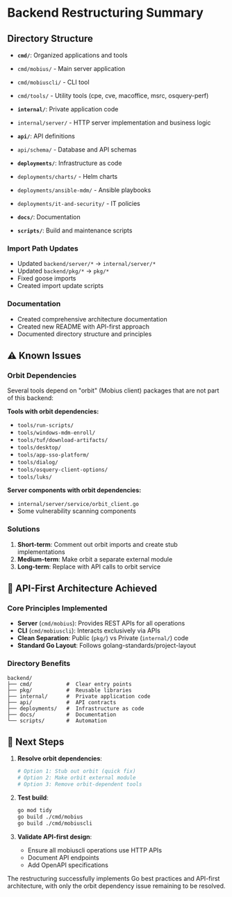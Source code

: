 # Backend Restructuring Summary

## Directory Structure

- **`cmd/`**: Organized applications and tools
- `cmd/mobius/` - Main server application
- `cmd/mobiuscli/` - CLI tool  
- `cmd/tools/` - Utility tools (cpe, cve, macoffice, msrc, osquery-perf)

- **`internal/`**: Private application code
- `internal/server/` - HTTP server implementation and business logic

- **`api/`**: API definitions
- `api/schema/` - Database and API schemas

- **`deployments/`**: Infrastructure as code
- `deployments/charts/` - Helm charts
- `deployments/ansible-mdm/` - Ansible playbooks
- `deployments/it-and-security/` - IT policies

- **`docs/`**: Documentation
- **`scripts/`**: Build and maintenance scripts

### Import Path Updates

- Updated `backend/server/*` → `internal/server/*`
- Updated `backend/pkg/*` → `pkg/*`
- Fixed goose imports
- Created import update scripts

### Documentation

- Created comprehensive architecture documentation
- Created new README with API-first approach
- Documented directory structure and principles

## ⚠️ Known Issues

### Orbit Dependencies

Several tools depend on "orbit" (Mobius client) packages
that are not part of this backend:

**Tools with orbit dependencies:**

- `tools/run-scripts/`
- `tools/windows-mdm-enroll/`
- `tools/tuf/download-artifacts/`
- `tools/desktop/`
- `tools/app-sso-platform/`
- `tools/dialog/`
- `tools/osquery-client-options/`
- `tools/luks/`

**Server components with orbit dependencies:**

- `internal/server/service/orbit_client.go`
- Some vulnerability scanning components

### Solutions

1. **Short-term**: Comment out orbit imports and create stub implementations
2. **Medium-term**: Make orbit a separate external module
3. **Long-term**: Replace with API calls to orbit service

## 🎯 API-First Architecture Achieved

### Core Principles Implemented

- **Server** (`cmd/mobius`): Provides REST APIs for all operations
- **CLI** (`cmd/mobiuscli`): Interacts exclusively via APIs
- **Clean Separation**: Public (`pkg/`) vs Private (`internal/`) code
- **Standard Go Layout**: Follows golang-standards/project-layout

### Directory Benefits

```text
backend/
├── cmd/           #  Clear entry points
├── pkg/           #  Reusable libraries  
├── internal/      #  Private application code
├── api/           #  API contracts
├── deployments/   #  Infrastructure as code
├── docs/          #  Documentation
└── scripts/       #  Automation
```

## 🚀 Next Steps

1. **Resolve orbit dependencies**:

   ```bash
   # Option 1: Stub out orbit (quick fix)
   # Option 2: Make orbit external module
   # Option 3: Remove orbit-dependent tools
   ```

2. **Test build**:

   ```bash
   go mod tidy
   go build ./cmd/mobius
   go build ./cmd/mobiuscli
   ```

3. **Validate API-first design**:
   - Ensure all mobiuscli operations use HTTP APIs
   - Document API endpoints
   - Add OpenAPI specifications

The restructuring successfully implements Go best practices and API-first
architecture, with only the orbit dependency issue remaining to be resolved.
